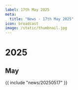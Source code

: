 ```yaml
---
label: 17th May 2025
meta:
  title: "News - 17th May 2025"
icon: broadcast
image: /static/thumbnail.jpg
---
```


# 2025
## May

{{ include "news/20250517" }}